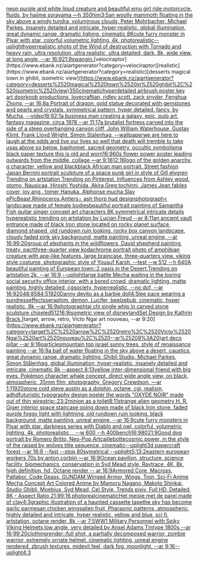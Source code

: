 [neon purple and white liqud creature and beautiful emo girl ride motorcycle, fluids, by hajime sorayama —h 350](https://www.ebank.nz/aiartgenerator?category=neon%2520purple%2520and%2520white%2520liqud%2520creature%2520and%2520beautiful%2520emo%2520girl%2520ride%2520motorcycle%2C%2520fluids%2C%2520by%2520hajime%2520sorayama%2520%E2%80%94h%2520350)[him](https://www.ebank.nz/aiartgenerator?category=him)[](https://www.ebank.nz/aiartgenerator?category=)[3:5](https://www.ebank.nz/aiartgenerator?category=3%3A5)[an woolly mammoth floating in the sky above a windy tundra, voluminous clouds, Peter Mohrbacher, Michael Parkes, insanely detailed and intricate, hyper-realistic, global illumination, great dynamic range, dramatic lighing, cinematic 8K](https://www.ebank.nz/aiartgenerator?category=an%2520woolly%2520mammoth%2520floating%2520in%2520the%2520sky%2520above%2520a%2520windy%2520tundra%2C%2520voluminous%2520clouds%2C%2520Peter%2520Mohrbacher%2C%2520Michael%2520Parkes%2C%2520insanely%2520detailed%2520and%2520intricate%2C%2520hyper-realistic%2C%2520global%2520illumination%2C%2520great%2520dynamic%2520range%2C%2520dramatic%2520lighing%2C%2520cinematic%25208K)[cute furry monster in Pixar with star, colorful,volumetric lighting, 4k, photorealistic](https://www.ebank.nz/aiartgenerator?category=cute%2520furry%2520monster%2520in%2520Pixar%2520with%2520star%2C%2520colorful%2Cvolumetric%2520lighting%2C%25204k%2C%2520photorealistic)[--uplight](https://www.ebank.nz/aiartgenerator?category=--uplight)[hyperrealistic photo of the Wind of destruction with Tornado and heavy rain, ultra resolution, ultra realistic, ultra detailed, dark, 8k, wide view, at long angle, --ar 16:9](https://www.ebank.nz/aiartgenerator?category=hyperrealistic%2520photo%2520of%2520the%2520Wind%2520of%2520destruction%2520with%2520Tornado%2520and%2520heavy%2520rain%2C%2520ultra%2520resolution%2C%2520ultra%2520realistic%2C%2520ultra%2520detailed%2C%2520dark%2C%25208k%2C%2520wide%2520view%2C%2520at%2520long%2520angle%2C%2520--ar%252016%3A9)[21:9](https://www.ebank.nz/aiartgenerator?category=21%3A9)[swangin.](https://www.ebank.nz/aiartgenerator?category=swangin.)[velociraptor](https://www.ebank.nz/aiartgenerator?category=velociraptor)[realistic](https://www.ebank.nz/aiartgenerator?category=realistic)[desserts magical town in ghibli, isometric view](https://www.ebank.nz/aiartgenerator?category=desserts%2520magical%2520town%2520in%2520ghibli%2C%2520isometric%2520view)[350](https://www.ebank.nz/aiartgenerator?category=350)[cinematic](https://www.ebank.nz/aiartgenerator?category=cinematic)[hyperdetailed airbrush poster key art doorknob productions, lovecraftian, ridley scott, zack snyder, Fenghua Zhong, --ar 16:8](https://www.ebank.nz/aiartgenerator?category=hyperdetailed%2520airbrush%2520poster%2520key%2520art%2520doorknob%2520productions%2C%2520lovecraftian%2C%2520ridley%2520scott%2C%2520zack%2520snyder%2C%2520Fenghua%2520Zhong%2C%2520--ar%252016%3A8)[a Portrait of dragon, gold statue decorated with gemstones and  pearls and crystals, symmetrical pattern, hyper detailed, fancy, by Mucha, --video](https://www.ebank.nz/aiartgenerator?category=a%2520Portrait%2520of%2520dragon%2C%2520gold%2520statue%2520decorated%2520with%2520gemstones%2520and%2520%2520pearls%2520and%2520crystals%2C%2520symmetrical%2520pattern%2C%2520hyper%2520detailed%2C%2520fancy%2C%2520by%2520Mucha%2C%2520--video)[16:9](https://www.ebank.nz/aiartgenerator?category=16%3A9)[2:1](https://www.ebank.nz/aiartgenerator?category=2%3A1)[a business man creating a galaxy, epic, pulp art, fantasy magazine, circa 1978 --ar 11:17](https://www.ebank.nz/aiartgenerator?category=a%2520business%2520man%2520creating%2520a%2520galaxy%2C%2520epic%2C%2520pulp%2520art%2C%2520fantasy%2520magazine%2C%2520circa%25201978%2520--ar%252011%3A17)[a brutalist fortress carved into the side of a steep overhanging canyon cliff, John William Waterhouse, Gustav Klimt, Frank Lloyd Wright, Simon Stalenhag, --wallpaper](https://www.ebank.nz/aiartgenerator?category=a%2520brutalist%2520fortress%2520carved%2520into%2520the%2520side%2520of%2520a%2520steep%2520overhanging%2520canyon%2520cliff%2C%2520John%2520William%2520Waterhouse%2C%2520Gustav%2520Klimt%2C%2520Frank%2520Lloyd%2520Wright%2C%2520Simon%2520Stalenhag%2C%2520--wallpaper)[we are here to laugh at the odds and live our lives so well that death will tremble to take us](https://www.ebank.nz/aiartgenerator?category=we%2520are%2520here%2520to%2520laugh%2520at%2520the%2520odds%2520and%2520live%2520our%2520lives%2520so%2520well%2520that%2520death%2520will%2520tremble%2520to%2520take%2520us)[as above so below, baphomet, sacred geometry, occultic symbolism](https://www.ebank.nz/aiartgenerator?category=as%2520above%2520so%2520below%2C%2520baphomet%2C%2520sacred%2520geometry%2C%2520occultic%2520symbolism)[a black paper texture this is old and worn](https://www.ebank.nz/aiartgenerator?category=a%2520black%2520paper%2520texture%2520this%2520is%2520old%2520and%2520worn)[16:9](https://www.ebank.nz/aiartgenerator?category=16%3A9)[60s flower power poster leading outwards from the middle, collage —ar 9:16](https://www.ebank.nz/aiartgenerator?category=60s%2520flower%2520power%2520poster%2520leading%2520outwards%2520from%2520the%2520middle%2C%2520collage%2520%E2%80%94ar%25209%3A16)[12:16](https://www.ebank.nz/aiartgenerator?category=12%3A16)[logo of the golden anarchy, g character, yellow and black](https://www.ebank.nz/aiartgenerator?category=logo%2520of%2520the%2520golden%2520anarchy%2C%2520g%2520character%2C%2520yellow%2520and%2520black)[black African man portrait. Street fashion Japan Bernini portrait sculpture of a space punk girl in style of Gill elvgren Trending on artstation Trending on Pinterest. Influences from Ashley wood. otomo, Nausicaa, Hiroshi Yoshida, Akira,Greg tochinni, James Jean fables cover, joy ang , tomer Hanuka, Alphonse mucha Slav ePic](https://www.ebank.nz/aiartgenerator?category=black%2520African%2520man%2520portrait.%2520Street%2520fashion%2520Japan%2520Bernini%2520portrait%2520sculpture%2520of%2520a%2520space%2520punk%2520girl%2520in%2520style%2520of%2520Gill%2520elvgren%2520Trending%2520on%2520artstation%2520Trending%2520on%2520Pinterest.%2520Influences%2520from%2520Ashley%2520wood.%2520otomo%2C%2520Nausicaa%2C%2520Hiroshi%2520Yoshida%2C%2520Akira%2CGreg%2520tochinni%2C%2520James%2520Jean%2520fables%2520cover%2C%2520joy%2520ang%2520%2C%2520tomer%2520Hanuka%2C%2520Alphonse%2520mucha%2520Slav%2520ePic)[Beast,Rhinoceros,Antlers」](https://www.ebank.nz/aiartgenerator?category=Beast%2CRhinoceros%2CAntlers%E3%80%8D)[ash thorp hud design](https://www.ebank.nz/aiartgenerator?category=ash%2520thorp%2520hud%2520design)[photograph](https://www.ebank.nz/aiartgenerator?category=photograph)[< landscape made of female bodies](https://www.ebank.nz/aiartgenerator?category=%3C%2520landscape%2520made%2520of%2520female%2520bodies)[beautiful portrait painting of Samantha Fish guitar singer concept art characters 8K symmetrical intricate details hyperealistic trending on artstation by Lucian Freud --ar 8:11](https://www.ebank.nz/aiartgenerator?category=beautiful%2520portrait%2520painting%2520of%2520Samantha%2520Fish%2520guitar%2520singer%2520concept%2520art%2520characters%25208K%2520symmetrical%2520intricate%2520details%2520hyperealistic%2520trending%2520on%2520artstation%2520by%2520Lucian%2520Freud%2520--ar%25208%3A11)[an ancient vault entrance made of black Iron stone located on rocky planet surface, diamond shaped, old rundown ruin looking, rocky box canyon landscape, cloudy faded pink sky background, matte painting, unreal engine, --ar 16:9](https://www.ebank.nz/aiartgenerator?category=an%2520ancient%2520vault%2520entrance%2520made%2520of%2520black%2520Iron%2520stone%2520located%2520on%2520rocky%2520planet%2520surface%2C%2520diamond%2520shaped%2C%2520old%2520rundown%2520ruin%2520looking%2C%2520rocky%2520box%2520canyon%2520landscape%2C%2520cloudy%2520faded%2520pink%2520sky%2520background%2C%2520matte%2520painting%2C%2520unreal%2520engine%2C%2520--ar%252016%3A9)[9:20](https://www.ebank.nz/aiartgenerator?category=9%3A20)[group of elephants in the wildflowers, David shepherd painting, treaty, pact](https://www.ebank.nz/aiartgenerator?category=group%2520of%2520elephants%2520in%2520the%2520wildflowers%2C%2520David%2520shepherd%2520painting%2C%2520treaty%2C%2520pact)[three-quarter view kodachrome portrait photo of amphibian creature with ape-like features, large braincase, three-quarters view, viking style costume, photographic style of Yousuf Karsh, --test --w 512 --h 640](https://www.ebank.nz/aiartgenerator?category=three-quarter%2520view%2520kodachrome%2520portrait%2520photo%2520of%2520amphibian%2520creature%2520with%2520ape-like%2520features%2C%2520large%2520braincase%2C%2520three-quarters%2520view%2C%2520viking%2520style%2520costume%2C%2520photographic%2520style%2520of%2520Yousuf%2520Karsh%2C%2520--test%2520--w%2520512%2520--h%2520640)[A beautiful painting of European town::2,oasis in the Desert,Trending on artstation,2k, --ar 16:9 --uplight](https://www.ebank.nz/aiartgenerator?category=A%2520beautiful%2520painting%2520of%2520European%2520town%3A%3A2%2Coasis%2520in%2520the%2520Desert%2CTrending%2520on%2520artstation%2C2k%2C%2520--ar%252016%3A9%2520--uplight)[large battle Mecha waiting in the boring social security office interior, with a bored crowd, dramatic lighting, matte painting, highly detailed, cgsociety, hyperrealistic, --no dof, --ar 16:9](https://www.ebank.nz/aiartgenerator?category=large%2520battle%2520Mecha%2520waiting%2520in%2520the%2520boring%2520social%2520security%2520office%2520interior%2C%2520with%2520a%2520bored%2520crowd%2C%2520dramatic%2520lighting%2C%2520matte%2520painting%2C%2520highly%2520detailed%2C%2520cgsociety%2C%2520hyperrealistic%2C%2520--no%2520dof%2C%2520--ar%252016%3A9)[2048:858](https://www.ebank.nz/aiartgenerator?category=2048%3A858)[4:5](https://www.ebank.nz/aiartgenerator?category=4%3A5)[1920](https://www.ebank.nz/aiartgenerator?category=1920)[Danny devito as a barbie doll](https://www.ebank.nz/aiartgenerator?category=Danny%2520devito%2520as%2520a%2520barbie%2520doll)[4:5](https://www.ebank.nz/aiartgenerator?category=4%3A5)[lee pace wearing a sundress](https://www.ebank.nz/aiartgenerator?category=lee%2520pace%2520wearing%2520a%2520sundress)[effects](https://www.ebank.nz/aiartgenerator?category=effects)[seraphim, demon, Lucifer, beelzebub, cinematic, hyper realistic, 8k —ar 16:9](https://www.ebank.nz/aiartgenerator?category=seraphim%2C%2520demon%2C%2520Lucifer%2C%2520beelzebub%2C%2520cinematic%2C%2520hyper%2520realistic%2C%25208k%2520%E2%80%94ar%252016%3A9)[photograph](https://www.ebank.nz/aiartgenerator?category=photograph)[tai chi single whip in carved stone sculpture chiseled](https://www.ebank.nz/aiartgenerator?category=tai%2520chi%2520single%2520whip%2520in%2520carved%2520stone%2520sculpture%2520chiseled)[512](https://www.ebank.nz/aiartgenerator?category=512)[16:9](https://www.ebank.nz/aiartgenerator?category=16%3A9)[isometric view of disneyland](https://www.ebank.nz/aiartgenerator?category=isometric%2520view%2520of%2520disneyland)[Set Design by Kathrin Brack.](https://www.ebank.nz/aiartgenerator?category=Set%2520Design%2520by%2520Kathrin%2520Brack.)[target, arrow, retro, Victo Ngai art nouveau, --ar 9:20](https://www.ebank.nz/aiartgenerator?category=target%2C%2520arrow%2C%2520retro%2C%2520Victo%2520Ngai%2520art%2520nouveau%2C%2520--ar%25209%3A20)[art deco pillar --ar 9:16](https://www.ebank.nz/aiartgenerator?category=art%2520deco%2520pillar%2520--ar%25209%3A16)[particles](https://www.ebank.nz/aiartgenerator?category=particles)[mountain top israel sunny trees, style of renaissance painting --ar 16:9](https://www.ebank.nz/aiartgenerator?category=mountain%2520top%2520israel%2520sunny%2520trees%2C%2520style%2520of%2520renaissance%2520painting%2520--ar%252016%3A9)[a ball of water floating in the sky above a desert, caustics, great dynamic range, dramatic lighting, Ghibli Studio, Michael Parkes, Simon Stålenhag, global illumination, hyper-realistic, insanely detailed and intricate, cinematic 8k --aspect 8:13](https://www.ebank.nz/aiartgenerator?category=a%2520ball%2520of%2520water%2520floating%2520in%2520the%2520sky%2520above%2520a%2520desert%2C%2520caustics%2C%2520great%2520dynamic%2520range%2C%2520dramatic%2520lighting%2C%2520Ghibli%2520Studio%2C%2520Michael%2520Parkes%2C%2520Simon%2520St%C3%A5lenhag%2C%2520global%2520illumination%2C%2520hyper-realistic%2C%2520insanely%2520detailed%2520and%2520intricate%2C%2520cinematic%25208k%2520--aspect%25208%3A13)[yellow inter-dimensional friend with big eyes, Pokémon character whale concept, direct wide angle view, on black, atmospheric, 35mm film, photography, Gregory Crewdson, —ar 1:1](https://www.ebank.nz/aiartgenerator?category=yellow%2520inter-dimensional%2520friend%2520with%2520big%2520eyes%2C%2520Pok%C3%A9mon%2520character%2520whale%2520concept%2C%2520direct%2520wide%2520angle%2520view%2C%2520on%2520black%2C%2520atmospheric%2C%252035mm%2520film%2C%2520photography%2C%2520Gregory%2520Crewdson%2C%2520%E2%80%94ar%25201%3A1)[1920](https://www.ebank.nz/aiartgenerator?category=1920)[stone cold steve austin as a dolphin, octane, cgi, realism, adhd](https://www.ebank.nz/aiartgenerator?category=stone%2520cold%2520steve%2520austin%2520as%2520a%2520dolphin%2C%2520octane%2C%2520cgi%2C%2520realism%2C%2520adhd)[futuristic  typography design poster the words "OXYDE NOIR" made out of thin wire](https://www.ebank.nz/aiartgenerator?category=futuristic%2520%2520typography%2520design%2520poster%2520the%2520words%2520%22OXYDE%2520NOIR%22%2520made%2520out%2520of%2520thin%2520wire)[strip::2](https://www.ebank.nz/aiartgenerator?category=strip%3A%3A2)[3:2](https://www.ebank.nz/aiartgenerator?category=3%3A2)[minion as a toilet](https://www.ebank.nz/aiartgenerator?category=minion%2520as%2520a%2520toilet)[8:11](https://www.ebank.nz/aiartgenerator?category=8%3A11)[strange alien geometry H. R. Giger interior space staircase going down made of black Iron stone, faded purple foggy light with lightning, old rundown ruin looking, black background, matte painting, unreal engine, --ar 16:9](https://www.ebank.nz/aiartgenerator?category=strange%2520alien%2520geometry%2520H.%2520R.%2520Giger%2520interior%2520space%2520staircase%2520going%2520down%2520made%2520of%2520black%2520Iron%2520stone%2C%2520faded%2520purple%2520foggy%2520light%2520with%2520lightning%2C%2520old%2520rundown%2520ruin%2520looking%2C%2520black%2520background%2C%2520matte%2520painting%2C%2520unreal%2520engine%2C%2520--ar%252016%3A9)[cute furry monsters in Pixar with star, darkness series with Diablo and owl, colorful, volumetric lighting, 4k, photorealistic, , --w 600 --h 400](https://www.ebank.nz/aiartgenerator?category=cute%2520furry%2520monsters%2520in%2520Pixar%2520with%2520star%2C%2520darkness%2520series%2520with%2520Diablo%2520and%2520owl%2C%2520colorful%2C%2520volumetric%2520lighting%2C%25204k%2C%2520photorealistic%2C%2520%2C%2520--w%2520600%2520--h%2520400)[bench](https://www.ebank.nz/aiartgenerator?category=bench)[16:9](https://www.ebank.nz/aiartgenerator?category=16%3A9)[80](https://www.ebank.nz/aiartgenerator?category=80)[21:9](https://www.ebank.nz/aiartgenerator?category=21%3A9)[Good dog portrait by Romero Britto, Neo-Pop Art](https://www.ebank.nz/aiartgenerator?category=Good%2520dog%2520portrait%2520by%2520Romero%2520Britto%2C%2520Neo-Pop%2520Art)[caillebotte](https://www.ebank.nz/aiartgenerator?category=caillebotte)[cosmic power, in the style of the raised by wolves title sequence, cinematic](https://www.ebank.nz/aiartgenerator?category=cosmic%2520power%2C%2520in%2520the%2520style%2520of%2520the%2520raised%2520by%2520wolves%2520title%2520sequence%2C%2520cinematic)[--uplight](https://www.ebank.nz/aiartgenerator?category=--uplight)[3d papercraft forest --ar 16:9 --fast --stop 80](https://www.ebank.nz/aiartgenerator?category=3d%2520papercraft%2520forest%2520--ar%252016%3A9%2520--fast%2520--stop%252080)[symetrical,](https://www.ebank.nz/aiartgenerator?category=symetrical%2C)[--uplight](https://www.ebank.nz/aiartgenerator?category=--uplight)[5:1](https://www.ebank.nz/aiartgenerator?category=5%3A1)[3:2](https://www.ebank.nz/aiartgenerator?category=3%3A2)[eastern european workers 70s by anton corbijn —ar 16:9](https://www.ebank.nz/aiartgenerator?category=eastern%2520european%2520workers%252070s%2520by%2520anton%2520corbijn%2520%E2%80%94ar%252016%3A9)[Ocean pavilion, structure, science facility, biomechanics, conservation in Syd Mead style, Raytrace, 4K, 8k, high definition, hd, Octane render -- ar 16:9](https://www.ebank.nz/aiartgenerator?category=Ocean%2520pavilion%2C%2520structure%2C%2520science%2520facility%2C%2520biomechanics%2C%2520conservation%2520in%2520Syd%2520Mead%2520style%2C%2520Raytrace%2C%25204K%2C%25208k%2C%2520high%2520definition%2C%2520hd%2C%2520Octane%2520render%2520--%2520ar%252016%3A9)[Armored Core, Macross, Patlabor, Code Geass, GUNDAM Winged Armor, Wings, Tron, Sci-Fi Anime Mecha Concept Art Colored Anime by Mamoru Nagano, Makoto Shinkai, Studio Ghibli, Moebius, Syd Mead, Cel Style, Trends pixiv, Full HD, Detailed, 8K - Aspect Ratio 21:9](https://www.ebank.nz/aiartgenerator?category=Armored%2520Core%2C%2520Macross%2C%2520Patlabor%2C%2520Code%2520Geass%2C%2520GUNDAM%2520Winged%2520Armor%2C%2520Wings%2C%2520Tron%2C%2520Sci-Fi%2520Anime%2520Mecha%2520Concept%2520Art%2520Colored%2520Anime%2520by%2520Mamoru%2520Nagano%2C%2520Makoto%2520Shinkai%2C%2520Studio%2520Ghibli%2C%2520Moebius%2C%2520Syd%2520Mead%2C%2520Cel%2520Style%2C%2520Trends%2520pixiv%2C%2520Full%2520HD%2C%2520Detailed%2C%25208K%2520-%2520Aspect%2520Ratio%252021%3A9)[9:16](https://www.ebank.nz/aiartgenerator?category=9%3A16)[,photoreal](https://www.ebank.nz/aiartgenerator?category=%2Cphotoreal)[cinematic](https://www.ebank.nz/aiartgenerator?category=cinematic)[Het meisje met de parel,made of clay](https://www.ebank.nz/aiartgenerator?category=Het%2520meisje%2520met%2520de%2520parel%2Cmade%2520of%2520clay)[4:3](https://www.ebank.nz/aiartgenerator?category=4%3A3)[graphic illustration of a haunted cassette tape](https://www.ebank.nz/aiartgenerator?category=graphic%2520illustration%2520of%2520a%2520haunted%2520cassette%2520tape)[the sky has become garlic parmesan chicken wings](https://www.ebank.nz/aiartgenerator?category=the%2520sky%2520has%2520become%2520garlic%2520parmesan%2520chicken%2520wings)[alien fruit, Pharaonic patterns, atmospheric, highly detailed and intricate, hyper realistic, yellow and blue, sci fi, artstation, octane render, 8k --ar 7:5](https://www.ebank.nz/aiartgenerator?category=alien%2520fruit%2C%2520Pharaonic%2520patterns%2C%2520atmospheric%2C%2520highly%2520detailed%2520and%2520intricate%2C%2520hyper%2520realistic%2C%2520yellow%2520and%2520blue%2C%2520sci%2520fi%2C%2520artstation%2C%2520octane%2520render%2C%25208k%2520--ar%25207%3A5)[WW1 Military Personnel with Spiky Viking Helmets low angle, very detailed by Ansel Adams Tintype 1800s --ar 16:9](https://www.ebank.nz/aiartgenerator?category=WW1%2520Military%2520Personnel%2520with%2520Spiky%2520Viking%2520Helmets%2520low%2520angle%2C%2520very%2520detailed%2520by%2520Ansel%2520Adams%2520Tintype%25201800s%2520--ar%252016%3A9)[9:20](https://www.ebank.nz/aiartgenerator?category=9%3A20)[clothing](https://www.ebank.nz/aiartgenerator?category=clothing)[render::](https://www.ebank.nz/aiartgenerator?category=render%3A%3A)[full shot, a partially decomposed warrior, zombie warrior, extremely ornate helmet, cinematic lighting, unreal engine rendered, zbrush textures, midevil feel, dark fog, moonlight, --ar 9:16](https://www.ebank.nz/aiartgenerator?category=full%2520shot%2C%2520a%2520partially%2520decomposed%2520warrior%2C%2520zombie%2520warrior%2C%2520extremely%2520ornate%2520helmet%2C%2520cinematic%2520lighting%2C%2520unreal%2520engine%2520rendered%2C%2520zbrush%2520textures%2C%2520midevil%2520feel%2C%2520dark%2520fog%2C%2520moonlight%2C%2520--ar%25209%3A16)[--uplight](https://www.ebank.nz/aiartgenerator?category=--uplight)[4:3](https://www.ebank.nz/aiartgenerator?category=4%3A3)